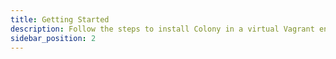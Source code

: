 ```yaml
---
title: Getting Started
description: Follow the steps to install Colony in a virtual Vagrant environment
sidebar_position: 2
---
```

